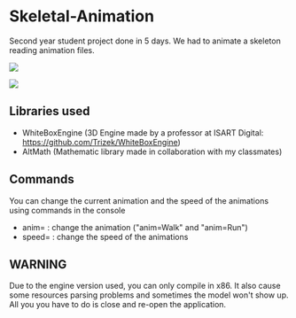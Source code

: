 # Skeletal-Animation
Second year student project done in 5 days. We had to animate a skeleton reading animation files.

![](https://media.giphy.com/media/fW5U03iGG7lpDgsERk/giphy.gif)

![](https://media.giphy.com/media/KG5xZHPkHJ13Zo99Pj/giphy.gif)

## Libraries used
- WhiteBoxEngine (3D Engine made by a professor at ISART Digital: https://github.com/Trizek/WhiteBoxEngine)
- AltMath (Mathematic library made in collaboration with my classmates)

## Commands
You can change the current animation and the speed of the animations using commands in the console
- anim=   : change the animation ("anim=Walk" and "anim=Run")
- speed=  : change the speed of the animations

## WARNING
Due to the engine version used, you can only compile in x86. It also cause some resources parsing problems and sometimes the model won't show up. All you you have to do is close and re-open the application.
